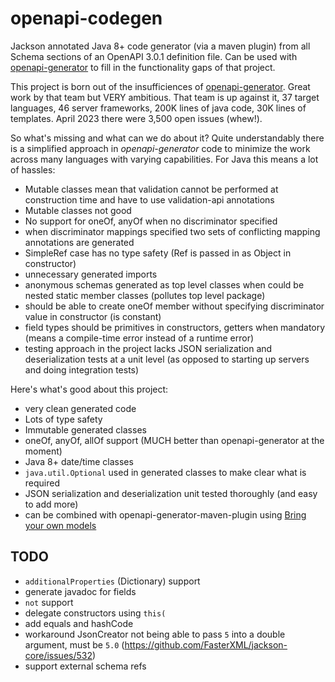 # openapi-codegen
Jackson annotated Java 8+ code generator (via a maven plugin) from all Schema sections of an OpenAPI 3.0.1 definition file. Can be used with [openapi-generator](https://github.com/OpenAPITools/openapi-generator) to fill in the functionality gaps of that project.

This project is born out of the insufficiences of [openapi-generator](https://github.com/OpenAPITools/openapi-generator). Great work by that team but VERY ambitious. That team is up against it, 37 target languages, 46 server frameworks, 200K lines of java code, 30K lines of templates. April 2023 there were 3,500 open issues (whew!).

So what's missing and what can we do about it? Quite understandably there is a simplified approach in *openapi-generator* code to minimize the work across many languages with varying capabilities. For Java this means a lot of hassles:
* Mutable classes mean that validation cannot be performed at construction time and have to use validation-api annotations
* Mutable classes not good 
* No support for oneOf, anyOf when no discriminator specified
* when discriminator mappings specified two sets of conflicting mapping annotations are generated
* SimpleRef case has no type safety (Ref is passed in as Object in constructor)
* unnecessary generated imports
* anonymous schemas generated as top level classes when could be nested static member classes (pollutes top level package)
* should be able to create oneOf member without specifying discriminator value in constructor (is constant)
* field types should be primitives in constructors, getters when mandatory (means a compile-time error instead of a runtime error) 
* testing approach in the project lacks JSON serialization and deserialization tests at a unit level (as opposed to starting up servers and doing integration tests)

Here's what's good about this project:
* very clean generated code
* Lots of type safety
* Immutable generated classes
* oneOf, anyOf, allOf support (MUCH better than openapi-generator at the moment)
* Java 8+ date/time classes
* `java.util.Optional` used in generated classes to make clear what is required
* JSON serialization and deserialization unit tested thoroughly (and easy to add more)
* can be combined with openapi-generator-maven-plugin using [Bring your own models](https://openapi-generator.tech/docs/customization/#bringing-your-own-models)

## TODO
* `additionalProperties` (Dictionary) support
* generate javadoc for fields
* `not` support
* delegate constructors using `this(`
* add equals and hashCode
* workaround JsonCreator not being able to pass `5` into a double argument, must be `5.0` (https://github.com/FasterXML/jackson-core/issues/532)
* support external schema refs
